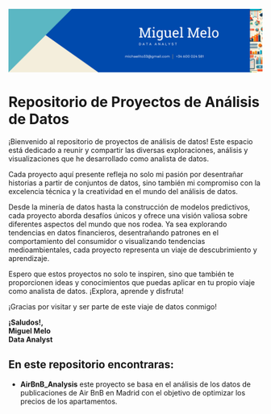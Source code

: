 ![Banner](/assets/banner.png)
# Repositorio de Proyectos de Análisis de Datos

¡Bienvenido al repositorio de proyectos de análisis de datos! Este espacio está dedicado a reunir y compartir las diversas exploraciones, análisis y visualizaciones que he desarrollado como analista de datos.

Cada proyecto aquí presente refleja no solo mi pasión por desentrañar historias a partir de conjuntos de datos, sino también mi compromiso con la excelencia técnica y la creatividad en el mundo del análisis de datos.

Desde la minería de datos hasta la construcción de modelos predictivos, cada proyecto aborda desafíos únicos y ofrece una visión valiosa sobre diferentes aspectos del mundo que nos rodea. Ya sea explorando tendencias en datos financieros, desentrañando patrones en el comportamiento del consumidor o visualizando tendencias medioambientales, cada proyecto representa un viaje de descubrimiento y aprendizaje.

Espero que estos proyectos no solo te inspiren, sino que también te proporcionen ideas y conocimientos que puedas aplicar en tu propio viaje como analista de datos. ¡Explora, aprende y disfruta!

¡Gracias por visitar y ser parte de este viaje de datos conmigo!

**¡Saludos!,  
Miguel Melo  
Data Analyst**

## En este repositorio encontraras:
- **AirBnB_Analysis** este proyecto se basa en el análisis de los datos de publicaciones de Air BnB en Madrid con el objetivo de optimizar los precios de los apartamentos. 